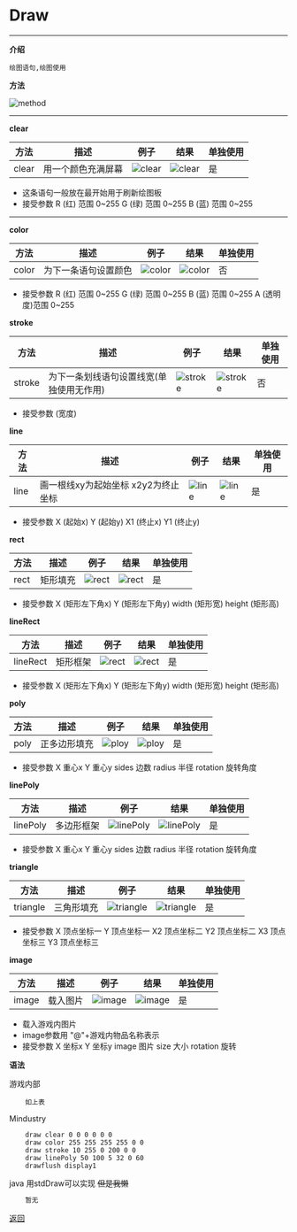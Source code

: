 # Draw

---

**介绍**

    绘图语句,绘图使用
        
**方法**

![method](/Mindustry-guide/Guide/img/draw.png)

---

**clear**

|方法|描述|例子|结果|单独使用|
|-- |-- |-- |-- |-- |
|clear|用一个颜色充满屏幕|![clear](/Mindustry-guide/Guide/example/clear.png)|![clear](/Mindustry-guide/Guide/img/clear.png)|是|

- 这条语句一般放在最开始用于刷新绘图板
- 接受参数
    R (红) 范围 0~255
    G (绿) 范围 0~255
    B (蓝) 范围 0~255

---

**color**

|方法|描述|例子|结果|单独使用|
|-- |-- |-- |-- |-- |
|color|为下一条语句设置颜色|![color](/Mindustry-guide/Guide/example/color.png)|![color](/Mindustry-guide/Guide/img/color.png)|否|

- 接受参数
    R   (红)    范围 0~255
    G   (绿)    范围 0~255
    B   (蓝)    范围 0~255
    A   (透明度)范围 0~255

**stroke**

|方法|描述|例子|结果|单独使用|
|-- |-- |-- |-- |-- |
|stroke|为下一条划线语句设置线宽(单独使用无作用)|![stroke](/Mindustry-guide/Guide/example/stroke.png)|![stroke](/Mindustry-guide/Guide/img/stroke.png)|否|

- 接受参数
    (宽度)

**line**

|方法|描述|例子|结果|单独使用|
|-- |-- |-- |-- |-- |
|line|画一根线xy为起始坐标 x2y2为终止坐标|![line](/Mindustry-guide/Guide/example/line.png)|![line](/Mindustry-guide/Guide/img/line.png)|是|

- 接受参数
    X   (起始x)
    Y   (起始y)
    X1  (终止x)
    Y1  (终止y)

**rect**

|方法|描述|例子|结果|单独使用|
|-- |-- |-- |-- |-- |
|rect|矩形填充|![rect](/Mindustry-guide/Guide/example/rect.png)|![rect](/Mindustry-guide/Guide/img/rect.png)|是|

- 接受参数
    X   (矩形左下角x)
    Y   (矩形左下角y)
    width   (矩形宽)
    height  (矩形高)

**lineRect**

|方法|描述|例子|结果|单独使用|
|-- |-- |-- |-- |-- |
|lineRect|矩形框架|![rect](/Mindustry-guide/Guide/example/lineRect.png)|![rect](/Mindustry-guide/Guide/img/lineRect.png)|是|

- 接受参数
    X   (矩形左下角x)
    Y   (矩形左下角y)
    width   (矩形宽)
    height  (矩形高)

**poly**

|方法|描述|例子|结果|单独使用|
|-- |-- |-- |-- |-- |
|poly|正多边形填充|![ploy](/Mindustry-guide/Guide/example/poly.png)|![ploy](/Mindustry-guide/Guide/img/poly.png)|是|

- 接受参数
    X   重心x
    Y   重心y
    sides   边数
    radius  半径
    rotation  旋转角度

**linePoly**

|方法|描述|例子|结果|单独使用|
|-- |-- |-- |-- |-- |
|linePoly|多边形框架|![linePoly](/Mindustry-guide/Guide/example/linePoly.png)|![linePoly](/Mindustry-guide/Guide/img/linePoly.png)|是|

- 接受参数
    X   重心x
    Y   重心y
    sides   边数
    radius  半径
    rotation  旋转角度

**triangle**

|方法|描述|例子|结果|单独使用|
|-- |-- |-- |-- |-- |
|triangle|三角形填充|![triangle](/Mindustry-guide/Guide/example/triangle.png)|![triangle](/Mindustry-guide/Guide/img/triangle.png)|是|

- 接受参数
    X   顶点坐标一
    Y   顶点坐标一
    X2  顶点坐标二
    Y2  顶点坐标二
    X3  顶点坐标三
    Y3  顶点坐标三

**image**

|方法|描述|例子|结果|单独使用|
|-- |-- |-- |-- |-- |
|image|载入图片|![image](/Mindustry-guide/Guide/example/image.png)|![image](/Mindustry-guide/Guide/img/image.png)|是|

- 载入游戏内图片
- image参数用 "@"+游戏内物品名称表示
- 接受参数
    X   坐标x
    Y   坐标y
    image   图片
    size    大小
    rotation    旋转

**语法**

游戏内部
```
    如上表
```
Mindustry
```
    draw clear 0 0 0 0 0 0
    draw color 255 255 255 255 0 0
    draw stroke 10 255 0 200 0 0
    draw linePoly 50 100 5 32 0 60
    drawflush display1
```
java
用stdDraw可以实现 ~~但是我懒~~
```java
    暂无
```

[返回](https://lanluz.github.io/Mindustry-guide/)